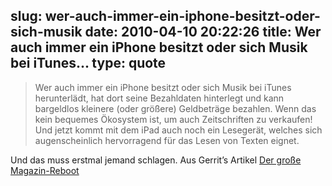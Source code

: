 slug: wer-auch-immer-ein-iphone-besitzt-oder-sich-musik
date: 2010-04-10 20:22:26
title: Wer auch immer ein iPhone besitzt oder sich Musik bei iTunes...
type: quote
---

> Wer auch immer ein iPhone besitzt oder sich Musik bei iTunes herunterlädt, hat dort seine Bezahldaten hinterlegt und kann bargeldlos kleinere (oder größere) Geldbeträge bezahlen. Wenn das kein bequemes Ökosystem ist, um auch Zeitschriften zu verkaufen! Und jetzt kommt mit dem iPad auch noch ein Lesegerät, welches sich augenscheinlich hervorragend für das Lesen von Texten eignet.

Und das muss erstmal jemand schlagen. Aus Gerrit’s Artikel [Der große Magazin-Reboot ](http://praegnanz.de/essays/der-grosse-magazin-reboot)
